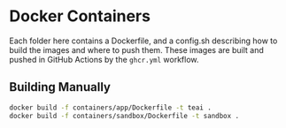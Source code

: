 # Docker Containers

Each folder here contains a Dockerfile, and a config.sh describing how to build
the images and where to push them. These images are built and pushed in GitHub Actions
by the `ghcr.yml` workflow.

## Building Manually

```bash
docker build -f containers/app/Dockerfile -t teai .
docker build -f containers/sandbox/Dockerfile -t sandbox .
```
